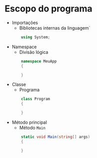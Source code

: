 # Escopo do programa

- Importações
    - Bibliotecas internas da linguagem`
    ```cs
        using System;
    ```
- Namespace
    - Divisão lógica
    ```cs
        namespace MeuApp
        {

        }
    ```
- Classe
    - Programa
    ```cs
        class Program
        {

        }
    ```
- Método principal
    - Método `Main`
    ```cs
        static void Main(string[] args)
        {

        }
    ```